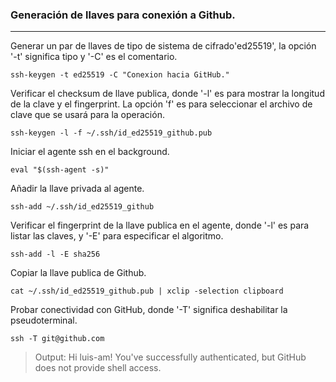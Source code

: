### Generación de llaves para conexión a Github.

---

Generar un par de llaves de tipo de sistema de cifrado'ed25519', la opción '-t' significa tipo y '-C' es el comentario.
	
	ssh-keygen -t ed25519 -C "Conexion hacia GitHub."

Verificar el checksum de llave publica, donde '-l' es para mostrar la longitud de la clave y el fingerprint. La opción 'f' es para seleccionar el archivo de clave que se usará para la operación.

	ssh-keygen -l -f ~/.ssh/id_ed25519_github.pub

Iniciar el agente ssh en el background.

	eval "$(ssh-agent -s)"

Añadir la llave privada al agente.

	ssh-add ~/.ssh/id_ed25519_github

Verificar el fingerprint de la llave publica en el agente, donde '-l' es para listar las claves, y '-E' para especificar el algoritmo.

	ssh-add -l -E sha256

Copiar la llave publica de Github.

	cat ~/.ssh/id_ed25519_github.pub | xclip -selection clipboard

Probar conectividad con GitHub, donde '-T' significa deshabilitar la pseudoterminal.
	
	ssh -T git@github.com

> Output: Hi luis-am! You've successfully authenticated, but GitHub does not provide shell access. 
